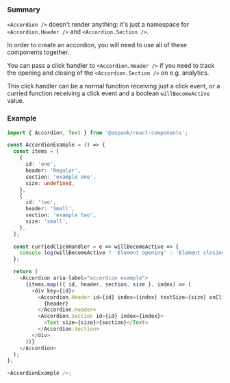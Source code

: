 ### Summary

`<Accordion />` doesn't render anything: it's just a namespace for `<Accordion.Header />` and `<Accordion.Section />`.

In order to create an accordion, you will need to use all of these components together.

You can pass a click handler to `<Accordion.Header />` if you need to track the opening and closing of the `<Accordion.Section />` on e.g. analytics.

This click handler can be a normal function receiving just a click event, or a curried function receiving a click event and a boolean `willBecomeActive` value.

### Example

```ts
import { Accordion, Text } from '@zopauk/react-components';

const AccordionExample = () => {
  const items = [
    {
      id: 'one',
      header: 'Regular',
      section: 'example one',
      size: undefined,
    },
    {
      id: 'two',
      header: 'Small',
      section: 'example two',
      size: 'small',
    },
  ];

  const curriedClickHandler = e => willBecomeActive => {
    console.log(willBecomeActive ? 'Element opening' : 'Element closing');
  };

  return (
    <Accordion aria-label="accordion example">
      {items.map(({ id, header, section, size }, index) => (
        <div key={id}>
          <Accordion.Header id={id} index={index} textSize={size} onClick={curriedClickHandler}>
            {header}
          </Accordion.Header>
          <Accordion.Section id={id} index={index}>
            <Text size={size}>{section}</Text>
          </Accordion.Section>
        </div>
      ))}
    </Accordion>
  );
};

<AccordionExample />;
```
